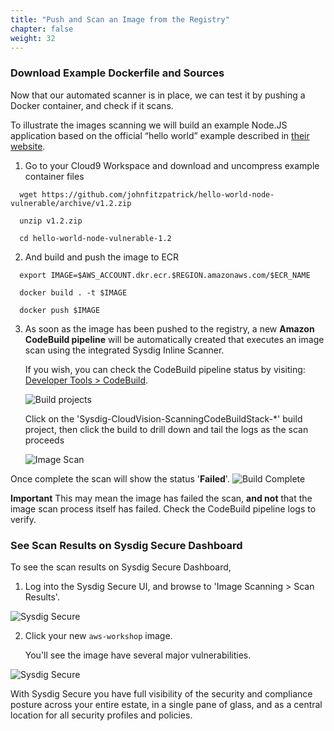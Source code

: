 ```yaml
---
title: "Push and Scan an Image from the Registry"
chapter: false
weight: 32
---
```


### Download Example Dockerfile and Sources

Now that our automated scanner is in place, we can test it by pushing a Docker container, and check if it scans.

To illustrate the images scanning we will build an example Node.JS application based on the official “hello world” example described in [their website](https://nodejs.org/de/docs/guides/nodejs-docker-webapp/).

1. Go to your Cloud9 Workspace and download and uncompress example container files

    <!-- wget https://github.com/sysdiglabs/hello-world-node-vulnerable/releases/download/v1.0/hello-world-node-vulnerable.zip -->

  ```
	wget https://github.com/johnfitzpatrick/hello-world-node-vulnerable/archive/v1.2.zip

	unzip v1.2.zip

	cd hello-world-node-vulnerable-1.2 
  ```

2. And build and push the image to ECR

  ```
	export IMAGE=$AWS_ACCOUNT.dkr.ecr.$REGION.amazonaws.com/$ECR_NAME

	docker build . -t $IMAGE

	docker push $IMAGE 
  ```

3. As soon as the image has been pushed to the registry, a new **Amazon CodeBuild pipeline** will be automatically created that executes an image scan using the integrated Sysdig Inline Scanner.

	If you wish, you can check the CodeBuild pipeline status by visiting: [Developer Tools > CodeBuild](https://console.aws.amazon.com/codesuite/codebuild/projects?region=us-east-1).

	![Build projects](/images/codebuild01.png)

	Click on the 'Sysdig-CloudVision-ScanningCodeBuildStack-*' build project, then click the build to drill down and tail the logs as the scan proceeds

	![Image Scan](/images/30_module_1/codebuild-01_1.png)

Once complete the scan will show the status '**Failed**'. ![Build Complete](/images/30_module_1/CodeBuild-ScanComplete-Fail.png)

**Important** This may mean the image has failed the scan, **and not** that the image scan process itself has failed. Check the CodeBuild pipeline logs to verify.

### See Scan Results on Sysdig Secure Dashboard

To see the scan results on Sysdig Secure Dashboard,

1. Log into the Sysdig Secure UI, and browse to 'Image Scanning > Scan Results'.

![Sysdig Secure](/images/30_module_1/Sysdig_Secure02.png)

2. Click your new `aws-workshop` image.

	You'll see the image have several major vulnerabilities.

![Sysdig Secure](/images/30_module_1/securescann02.png)

With Sysdig Secure you have full visibility of the security and compliance posture across your entire estate, in a single pane of glass, and as a central location for all security profiles and policies.


<!-- #### Optional: Further Information

You can see a complete log of the scan process by clicking [ECS Scan log](https://gist.githubusercontent.com/johnfitzpatrick/369c1f9df765be68ba2d83cbe37f6eb3/raw/421fe8d829ad74cd406d09ca6625283e4020751b/gistfile1.txt).  This shows

<! - - https://gist.github.com/johnfitzpatrick/369c1f9df765be68ba2d83cbe37f6eb3 - - >

1. layers of the image getting pulled and flattened (lines 24-199)

2. analysis phase, the metadata getting sent to (lines 201-204)

3. metadata getting posted to Sysdig Backend (line 206)

	- backend analyses the metadata between lines 206 & 207

4. results of the scan are returned from the Sysdig Backend (lines 207-1979)

5. inline scanner script returns exit code 1 (line 1985) -->
